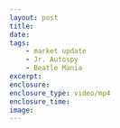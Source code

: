```yaml
---
layout: post
title:  
date:   
tags:
    - market update
    - Jr. Autospy
    - Beatle Mania
excerpt:
enclosure:
enclosure_type: video/mp4
enclosure_time: 
image:
---
```

